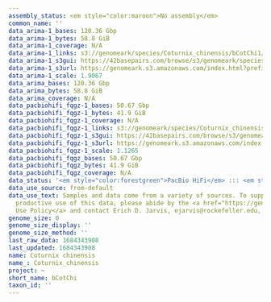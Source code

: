 ```yaml
---
assembly_status: <em style="color:maroon">No assembly</em>
common_name: ''
data_arima-1_bases: 120.36 Gbp
data_arima-1_bytes: 58.8 GiB
data_arima-1_coverage: N/A
data_arima-1_links: s3://genomeark/species/Coturnix_chinensis/bCotChi1/genomic_data/arima/<br>
data_arima-1_s3gui: https://42basepairs.com/browse/s3/genomeark/species/Coturnix_chinensis/bCotChi1/genomic_data/arima/
data_arima-1_s3url: https://genomeark.s3.amazonaws.com/index.html?prefix=species/Coturnix_chinensis/bCotChi1/genomic_data/arima/
data_arima-1_scale: 1.9067
data_arima_bases: 120.36 Gbp
data_arima_bytes: 58.8 GiB
data_arima_coverage: N/A
data_pacbiohifi_fqgz-1_bases: 50.67 Gbp
data_pacbiohifi_fqgz-1_bytes: 41.9 GiB
data_pacbiohifi_fqgz-1_coverage: N/A
data_pacbiohifi_fqgz-1_links: s3://genomeark/species/Coturnix_chinensis/bCotChi1/genomic_data/pacbio_hifi/<br>
data_pacbiohifi_fqgz-1_s3gui: https://42basepairs.com/browse/s3/genomeark/species/Coturnix_chinensis/bCotChi1/genomic_data/pacbio_hifi/
data_pacbiohifi_fqgz-1_s3url: https://genomeark.s3.amazonaws.com/index.html?prefix=species/Coturnix_chinensis/bCotChi1/genomic_data/pacbio_hifi/
data_pacbiohifi_fqgz-1_scale: 1.1265
data_pacbiohifi_fqgz_bases: 50.67 Gbp
data_pacbiohifi_fqgz_bytes: 41.9 GiB
data_pacbiohifi_fqgz_coverage: N/A
data_status: '<em style="color:forestgreen">PacBio HiFi</em> ::: <em style="color:forestgreen">Arima</em>'
data_use_source: from-default
data_use_text: Samples and data come from a variety of sources. To support fair and
  productive use of this data, please abide by the <a href="https://genome10k.soe.ucsc.edu/data-use-policies/">Data
  Use Policy</a> and contact Erich D. Jarvis, ejarvis@rockefeller.edu, with any questions.
genome_size: 0
genome_size_display: ''
genome_size_method: ''
last_raw_data: 1684343908
last_updated: 1684343908
name: Coturnix chinensis
name_: Coturnix_chinensis
project: ~
short_name: bCotChi
taxon_id: ''
---
```


